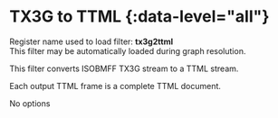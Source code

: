 <!-- automatically generated - do not edit, patch gpac/applications/gpac/gpac.c -->

# TX3G to TTML  {:data-level="all"}  
  
Register name used to load filter: __tx3g2ttml__  
This filter may be automatically loaded during graph resolution.  
  
This filter converts ISOBMFF TX3G stream to a TTML stream.  
  
Each output TTML frame is a complete TTML document.  
  
No options  
  
